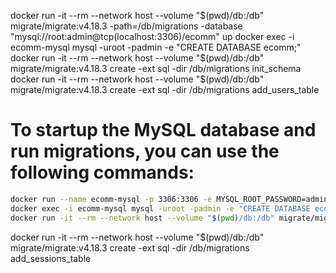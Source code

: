 docker run -it --rm --network host --volume "$(pwd)/db:/db" migrate/migrate:v4.18.3 -path=/db/migrations -database "mysql://root:admin@tcp(localhost:3306)/ecomm" up 
docker exec -i ecomm-mysql mysql -uroot -padmin -e "CREATE DATABASE ecomm;"  
docker run -it --rm --network host --volume "$(pwd)/db:/db" migrate/migrate:v4.18.3 create -ext sql -dir /db/migrations init_schema
docker run -it --rm --network host --volume "$(pwd)/db:/db" migrate/migrate:v4.18.3 create -ext sql -dir /db/migrations add_users_table


# To startup the MySQL database and run migrations, you can use the following commands:
```bash
docker run --name ecomm-mysql -p 3306:3306 -e MYSQL_ROOT_PASSWORD=admin -d mysql:latest  
docker exec -i ecomm-mysql mysql -uroot -padmin -e "CREATE DATABASE ecomm;"  
docker run -it --rm --network host --volume "$(pwd)/db:/db" migrate/migrate:v4.18.3 -path=/db/migrations -database "mysql://root:admin@tcp(localhost:3306)/ecomm" up 
```

docker run -it --rm --network host --volume "$(pwd)/db:/db" migrate/migrate:v4.18.3 create -ext sql -dir /db/migrations add_sessions_table
